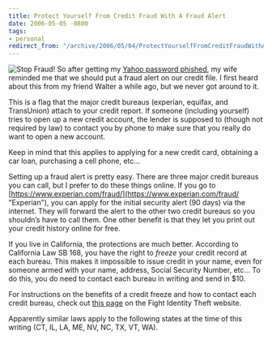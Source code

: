 ```yaml
---
title: Protect Yourself From Credit Fraud With A Fraud Alert
date: 2006-05-05 -0800
tags:
- personal
redirect_from: "/archive/2006/05/04/ProtectYourselfFromCreditFraudWithAFraudAlert.aspx/"
---
```


![Stop Fraud!](https://haacked.com/images/stop_sign.jpg) So after getting
my [Yahoo password
phished](https://haacked.com/archive/2006/05/04/VictimOfAYahooMessengerPhishingAttack.aspx "Stupid Mistake"),
my wife reminded me that we should put a fraud alert on our credit file.
I first heard about this from my friend Walter a while ago, but we never
got around to it.

This is a flag that the major credit bureaus (experian, equifax, and
TransUnion) attach to your credit report. If someone (including
yourself) tries to open up a new credit account, the lender is supposed
to (though not required by law) to contact you by phone to make sure
that you really do want to open a new account.

Keep in mind that this applies to applying for a new credit card,
obtaining a car loan, purchasing a cell phone, etc...

Setting up a fraud alert is pretty easy. There are three major credit
bureaus you can call, but I prefer to do these things online. If you go
to
[https://www.experian.com/fraud/](https://www.experian.com/fraud/ "Experian"),
you can apply for the initial security alert (90 days) via the internet.
They will forward the alert to the other two credit bureaus so you
shouldn’s have to call them. One other benefit is that they let you
print out your credit history online for free.

If you live in California, the protections are much better. According to
California Law SB 168, you have the right to *freeze* your credit record
at each bureau. This makes it impossible to issue credit in your name,
even for someone armed with your name, address, Social Security Number,
etc... To do this, you do need to contact each bureau in writing and
send in \$10.

For instructions on the benefits of a credit freeze and how to contact
each credit bureau, check out [this
page](http://www.fightidentitytheft.com/legislation_california_sb168.html)
on the Fight Identity Theft website.

Apparently similar laws apply to the following states at the time of
this writing (CT, IL, LA, ME, NV, NC, TX, VT, WA).

